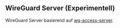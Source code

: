 WireGuard Server (Experimentell)
--------------------------------

WireGuard Server basierend auf [wg-access-server](https://github.com/freifunkMUC/wg-access-server/).